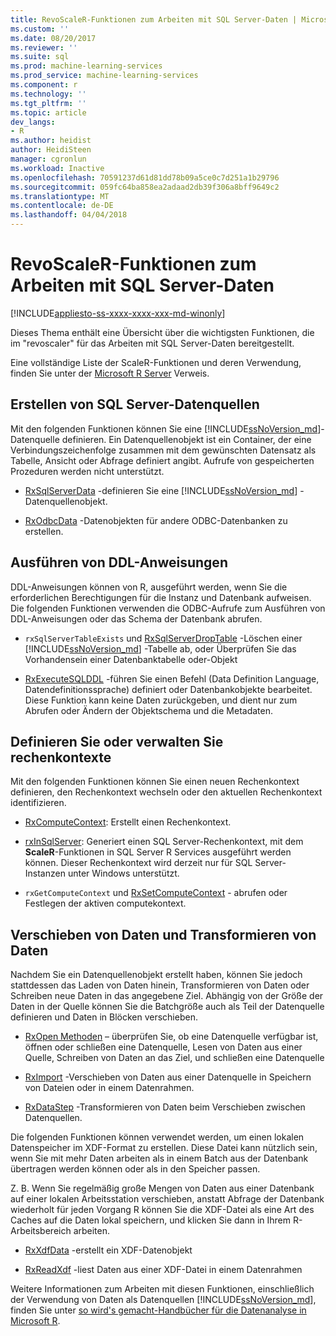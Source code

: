 ```yaml
---
title: RevoScaleR-Funktionen zum Arbeiten mit SQL Server-Daten | Microsoft Docs
ms.custom: ''
ms.date: 08/20/2017
ms.reviewer: ''
ms.suite: sql
ms.prod: machine-learning-services
ms.prod_service: machine-learning-services
ms.component: r
ms.technology: ''
ms.tgt_pltfrm: ''
ms.topic: article
dev_langs:
- R
ms.author: heidist
author: HeidiSteen
manager: cgronlun
ms.workload: Inactive
ms.openlocfilehash: 70591237d61d81dd78b09a5ce0c7d251a1b29796
ms.sourcegitcommit: 059fc64ba858ea2adaad2db39f306a8bff9649c2
ms.translationtype: MT
ms.contentlocale: de-DE
ms.lasthandoff: 04/04/2018
---
```

# <a name="revoscaler-functions-for-working-with-sql-server-data"></a>RevoScaleR-Funktionen zum Arbeiten mit SQL Server-Daten
[!INCLUDE[appliesto-ss-xxxx-xxxx-xxx-md-winonly](../../includes/appliesto-ss-xxxx-xxxx-xxx-md-winonly.md)]

Dieses Thema enthält eine Übersicht über die wichtigsten Funktionen, die im "revoscaler" für das Arbeiten mit SQL Server-Daten bereitgestellt.

Eine vollständige Liste der ScaleR-Funktionen und deren Verwendung, finden Sie unter der [Microsoft R Server](https://docs.microsoft.com/r-server/r-reference/revoscaler/revoscaler) Verweis.

## <a name="create-sql-server-data-sources"></a>Erstellen von SQL Server-Datenquellen

Mit den folgenden Funktionen können Sie eine [!INCLUDE[ssNoVersion_md](../../includes/ssnoversion-md.md)]-Datenquelle definieren. Ein Datenquellenobjekt ist ein Container, der eine Verbindungszeichenfolge zusammen mit dem gewünschten Datensatz als Tabelle, Ansicht oder Abfrage definiert angibt. Aufrufe von gespeicherten Prozeduren werden nicht unterstützt.

+ [RxSqlServerData](https://docs.microsoft.com/r-server/r-reference/revoscaler/rxsqlserverdata) -definieren Sie eine [!INCLUDE[ssNoVersion_md](../../includes/ssnoversion-md.md)] -Datenquellenobjekt.

+ [RxOdbcData](https://docs.microsoft.com/r-server/r-reference/revoscaler/rxodbcdata) -Datenobjekten für andere ODBC-Datenbanken zu erstellen. 

## <a name="perform-ddl-statements"></a>Ausführen von DDL-Anweisungen

DDL-Anweisungen können von R, ausgeführt werden, wenn Sie die erforderlichen Berechtigungen für die Instanz und Datenbank aufweisen. Die folgenden Funktionen verwenden die ODBC-Aufrufe zum Ausführen von DDL-Anweisungen oder das Schema der Datenbank abrufen.

+ `rxSqlServerTableExists` und [RxSqlServerDropTable](https://docs.microsoft.com/r-server/r-reference/revoscaler/rxsqlserverdroptable) -Löschen einer [!INCLUDE[ssNoVersion_md](../../includes/ssnoversion-md.md)] -Tabelle ab, oder Überprüfen Sie das Vorhandensein einer Datenbanktabelle oder-Objekt

+ [RxExecuteSQLDDL](https://docs.microsoft.com/r-server/r-reference/revoscaler/rxexecutesqlddl) -führen Sie einen Befehl (Data Definition Language, Datendefinitionssprache) definiert oder Datenbankobjekte bearbeitet. Diese Funktion kann keine Daten zurückgeben, und dient nur zum Abrufen oder Ändern der Objektschema und die Metadaten.

## <a name="define-or-manage-compute-contexts"></a>Definieren Sie oder verwalten Sie rechenkontexte

Mit den folgenden Funktionen können Sie einen neuen Rechenkontext definieren, den Rechenkontext wechseln oder den aktuellen Rechenkontext identifizieren.

+ [RxComputeContext](https://docs.microsoft.com/r-server/r-reference/revoscaler/rxcomputecontext): Erstellt einen Rechenkontext.

+ [rxInSqlServer](https://docs.microsoft.com/r-server/r-reference/revoscaler/rxinsqlserver): Generiert einen SQL Server-Rechenkontext, mit dem **ScaleR**-Funktionen in SQL Server R Services ausgeführt werden können. Dieser Rechenkontext wird derzeit nur für SQL Server-Instanzen unter Windows unterstützt.

+ `rxGetComputeContext` und [RxSetComputeContext](https://docs.microsoft.com/r-server/r-reference/revoscaler/rxgetcomputecontext) - abrufen oder Festlegen der aktiven computekontext.

## <a name="move-data-and-transform-data"></a>Verschieben von Daten und Transformieren von Daten

Nachdem Sie ein Datenquellenobjekt erstellt haben, können Sie jedoch stattdessen das Laden von Daten hinein, Transformieren von Daten oder Schreiben neue Daten in das angegebene Ziel. Abhängig von der Größe der Daten in der Quelle können Sie die Batchgröße auch als Teil der Datenquelle definieren und Daten in Blöcken verschieben.

+ [RxOpen Methoden](https://docs.microsoft.com/r-server/r-reference/revoscaler/rxopen-methods) – überprüfen Sie, ob eine Datenquelle verfügbar ist, öffnen oder schließen eine Datenquelle, Lesen von Daten aus einer Quelle, Schreiben von Daten an das Ziel, und schließen eine Datenquelle

+ [RxImport](https://docs.microsoft.com/r-server/r-reference/revoscaler/rximport) -Verschieben von Daten aus einer Datenquelle in Speichern von Dateien oder in einem Datenrahmen.

+ [RxDataStep](https://docs.microsoft.com/r-server/r-reference/revoscaler/rxdatastep) -Transformieren von Daten beim Verschieben zwischen Datenquellen.

Die folgenden Funktionen können verwendet werden, um einen lokalen Datenspeicher im XDF-Format zu erstellen. Diese Datei kann nützlich sein, wenn Sie mit mehr Daten arbeiten als in einem Batch aus der Datenbank übertragen werden können oder als in den Speicher passen.

Z. B. Wenn Sie regelmäßig große Mengen von Daten aus einer Datenbank auf einer lokalen Arbeitsstation verschieben, anstatt Abfrage der Datenbank wiederholt für jeden Vorgang R können Sie die XDF-Datei als eine Art des Caches auf die Daten lokal speichern, und klicken Sie dann in Ihrem R-Arbeitsbereich arbeiten.

+ [RxXdfData](https://docs.microsoft.com/r-server/r-reference/revoscaler/rxxdfdata) -erstellt ein XDF-Datenobjekt

+ [RxReadXdf](https://docs.microsoft.com/r-server/r-reference/revoscaler/rxreadxdf) -liest Daten aus einer XDF-Datei in einem Datenrahmen

Weitere Informationen zum Arbeiten mit diesen Funktionen, einschließlich der Verwendung von Daten als Datenquellen [!INCLUDE[ssNoVersion_md](../../includes/ssnoversion-md.md)], finden Sie unter [so wird's gemacht-Handbücher für die Datenanalyse in Microsoft R](https://docs.microsoft.com/r-server/r/how-to-introduction).
